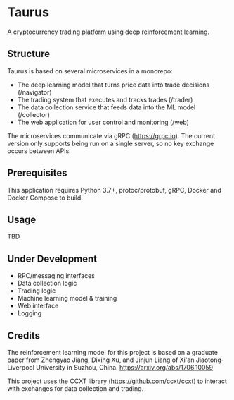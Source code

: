 # Taurus
A cryptocurrency trading platform using deep reinforcement learning.

## Structure
Taurus is based on several microservices in a monorepo:
* The deep learning model that turns price data into trade decisions (/navigator)
* The trading system that executes and tracks trades (/trader)
* The data collection service that feeds data into the ML model (/collector)
* The web application for user control and monitoring (/web)

The microservices communicate via gRPC (https://grpc.io). The current version only supports being run on a single server, so no key exchange occurs between APIs.

## Prerequisites
This application requires Python 3.7+, protoc/protobuf, gRPC, Docker and Docker Compose to build.

## Usage
TBD

## Under Development
* RPC/messaging interfaces
* Data collection logic
* Trading logic
* Machine learning model & training
* Web interface
* Logging

## Credits
The reinforcement learning model for this project is based on a graduate paper from Zhengyao Jiang, Dixing Xu, and Jinjun Liang of Xi'an Jiaotong-Liverpool University in Suzhou, China.
https://arxiv.org/abs/1706.10059

This project uses the CCXT library (https://github.com/ccxt/ccxt) to interact with exchanges for data collection and trading.
